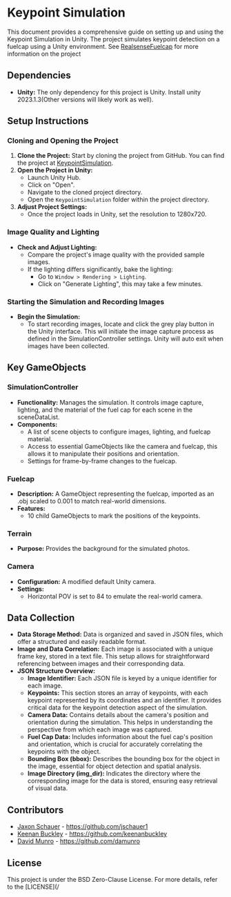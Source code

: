 # Keypoint Simulation

This document provides a comprehensive guide on setting up and using the Keypoint Simulation in Unity. The project simulates keypoint detection on a fuelcap using a Unity environment. See [RealsenseFuelcap](https://github.com/keenanbuckley/RealsenseFuelcap) for more information on the project

## Dependencies
- **Unity:** The only dependency for this project is Unity. Install unity 2023.1.3(Other versions will likely work as well).

## Setup Instructions

### Cloning and Opening the Project
1. **Clone the Project:** Start by cloning the project from GitHub. You can find the project at [KeypointSimulation](https://github.com/jschauer1/KeypointSimulation.git).
2. **Open the Project in Unity:**
    - Launch Unity Hub.
    - Click on "Open".
    - Navigate to the cloned project directory.
    - Open the `KeypointSimulation` folder within the project directory.
3. **Adjust Project Settings:**
    - Once the project loads in Unity, set the resolution to 1280x720.

### Image Quality and Lighting
- **Check and Adjust Lighting:**
    - Compare the project's image quality with the provided sample images.
    - If the lighting differs significantly, bake the lighting:
        - Go to `Window > Rendering > Lighting`.
        - Click on "Generate Lighting", this may take a few minutes.

### Starting the Simulation and Recording Images
- **Begin the Simulation:**
    - To start recording images, locate and click the grey play button in the Unity interface. This will initiate the image capture process as defined in the SimulationController settings. Unity will auto exit when images have been collected.

## Key GameObjects

### SimulationController
- **Functionality:** Manages the simulation. It controls image capture, lighting, and the material of the fuel cap for each scene in the sceneDataList.
- **Components:**
    - A list of scene objects to configure images, lighting, and fuelcap material.
    - Access to essential GameObjects like the camera and fuelcap, this allows it to manipulate their positions and orientation.
    - Settings for frame-by-frame changes to the fuelcap.

### Fuelcap
- **Description:** A GameObject representing the fuelcap, imported as an .obj scaled to 0.001 to match real-world dimensions.
- **Features:** 
    - 10 child GameObjects to mark the positions of the keypoints.

### Terrain
- **Purpose:** Provides the background for the simulated photos.

### Camera
- **Configuration:** A modified default Unity camera.
- **Settings:** 
    - Horizontal POV is set to 84 to emulate the real-world camera.

## Data Collection

- **Data Storage Method:** Data is organized and saved in JSON files, which offer a structured and easily readable format.
- **Image and Data Correlation:** Each image is associated with a unique frame key, stored in a text file. This setup allows for straightforward referencing between images and their corresponding data.
- **JSON Structure Overview:**
  - **Image Identifier:** Each JSON file is keyed by a unique identifier for each image.
  - **Keypoints:** This section stores an array of keypoints, with each keypoint represented by its coordinates and an identifier. It provides critical data for the keypoint detection aspect of the simulation.
  - **Camera Data:** Contains details about the camera's position and orientation during the simulation. This helps in understanding the perspective from which each image was captured.
  - **Fuel Cap Data:** Includes information about the fuel cap's position and orientation, which is crucial for accurately correlating the keypoints with the object.
  - **Bounding Box (bbox):** Describes the bounding box for the object in the image, essential for object detection and spatial analysis.
  - **Image Directory (img_dir):** Indicates the directory where the corresponding image for the data is stored, ensuring easy retrieval of visual data.

## Contributors

- [Jaxon Schauer](https://github.com/jschauer1) - <https://github.com/jschauer1>
- [Keenan Buckley](https://github.com/keenanbuckley) - <https://github.com/keenanbuckley>
- [David Munro](https://github.com/damunro) - <https://github.com/damunro>

## License

This project is under the BSD Zero-Clause License. For more details, refer to the [LICENSE](/
